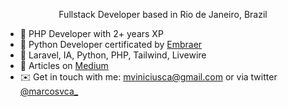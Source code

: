 <p align="center">Fullstack Developer based in Rio de Janeiro, Brazil</p>

- 🐘 PHP Developer with 2+ years XP
- 🐍 Python Developer certificated by [Embraer](https://www.embraer.com/br/pt/)
- 🔭 Laravel, IA, Python, PHP, Tailwind, Livewire
- 📝 Articles on [Medium](https://medium.com/@marcoscoelhodev)    
- ✉️ Get in touch with me: [mviniciusca@gmail.com](mailto:mviniciusca@gmail.com) or via twitter [@marcosvca_](https://twitter.com/marcosvca_)




